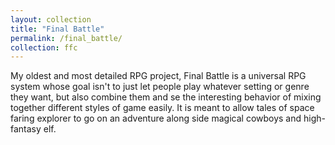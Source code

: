 ```yaml
---
layout: collection
title: "Final Battle"
permalink: /final_battle/
collection: ffc
---
```


My oldest and most detailed RPG project, Final Battle is a universal RPG system whose goal isn't to just let people play whatever setting or genre they want, but also combine them and se the interesting behavior of mixing together different styles of game easily. It is meant to allow tales of space faring explorer to go on an adventure along side magical cowboys and high-fantasy elf.